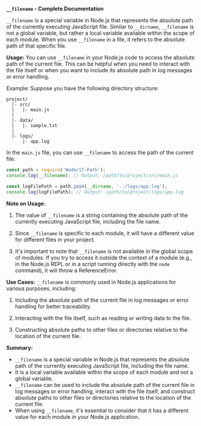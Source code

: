 **`__filename` - Complete Documentation**

`__filename` is a special variable in Node.js that represents the absolute path of the currently executing JavaScript file. Similar to `__dirname`, `__filename` is not a global variable, but rather a local variable available within the scope of each module. When you use `__filename` in a file, it refers to the absolute path of that specific file.

**Usage:**
You can use `__filename` in your Node.js code to access the absolute path of the current file. This can be helpful when you need to interact with the file itself or when you want to include its absolute path in log messages or error handling.

Example:
Suppose you have the following directory structure:
```
project/
  |- src/
  |   |- main.js
  |
  |- data/
  |   |- sample.txt
  |
  |- logs/
      |- app.log
```

In the `main.js` file, you can use `__filename` to access the path of the current file:

```javascript
const path = require('Node/17-Path');
console.log(__filename); // Output: /path/to/project/src/main.js

const logFilePath = path.join(__dirname, '../logs/app.log');
console.log(logFilePath); // Output: /path/to/project/logs/app.log
```

**Note on Usage:**
1. The value of `__filename` is a string containing the absolute path of the currently executing JavaScript file, including the file name.

2. Since `__filename` is specific to each module, it will have a different value for different files in your project.

3. It's important to note that `__filename` is not available in the global scope of modules. If you try to access it outside the context of a module (e.g., in the Node.js REPL or in a script running directly with the `node` command), it will throw a ReferenceError.

**Use Cases:**
`__filename` is commonly used in Node.js applications for various purposes, including:

1. Including the absolute path of the current file in log messages or error handling for better traceability.

2. Interacting with the file itself, such as reading or writing data to the file.

3. Constructing absolute paths to other files or directories relative to the location of the current file.

**Summary:**
- `__filename` is a special variable in Node.js that represents the absolute path of the currently executing JavaScript file, including the file name.
- It is a local variable available within the scope of each module and not a global variable.
- `__filename` can be used to include the absolute path of the current file in log messages or error handling, interact with the file itself, and construct absolute paths to other files or directories relative to the location of the current file.
- When using `__filename`, it's essential to consider that it has a different value for each module in your Node.js application.
